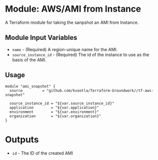 Module: AWS/AMI from Instance
=============================

A Terraform module for taking the sanpshot an AMI from Instance.

Module Input Variables
----------------------
- `name` - (Required) A region-unique name for the AMI.
- `source_instance_id` - (Required) The id of the instance to use as the basis of the AMI.

Usage
-----

```hcl
module "ami_snapshot" {
  source 	     = "github.com/kvootla/Terraform-Groundwork//tf-aws-snapshot"

  source_instance_id = "${var.source_instance_id}"
  application        = "${var.application}"
  environment        = "${var.environment}"
  organization       = "${var.organization}"
}

```
Outputs
=======

- `id` - The ID of the created AMI
